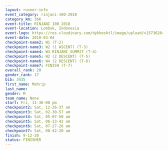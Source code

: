 ```yaml
---
layout: runner-info 
event_category: rinjani-100-2018 
category_km: 36K 
event-title: RINJANI 100 2018 
event-location: Lombok, Indonesia 
event-logo: https://res.cloudinary.com/dykbosktl/image/upload/v1573626435/Logo/Rinjani_eoufbh.png 
event-date: 2018-03-04 
checkpoint-name2: W1 (T-2) 
checkpoint-name3: W2 (1 ASCENT) (T-3) 
checkpoint-name4: W3 RINJANI SUMMIT (T-4) 
checkpoint-name5: W2 (2 DESCENT) (T-5) 
checkpoint-name6: W4 (2 DESCENT) (T-6) 
checkpoint-name7: FINISH (T-7) 
overall_rank: 20
gender_rank: 17
bib: 3435
first_name: Mahrip
last_name: 
gender: M
team_name: None
start: Fri, 11-30-00 pm
checkpoint2: Sat, 12-26-37 am
checkpoint3: Sat, 02-30-57 am
checkpoint4: Sat, 05-07-50 am
checkpoint5: Sat, 06-13-42 am
checkpoint6: Sat, 07-27-26 am
checkpoint7: Sat, 08-42-20 am
finish: 9-12-20
status: FINISHER
---
```

